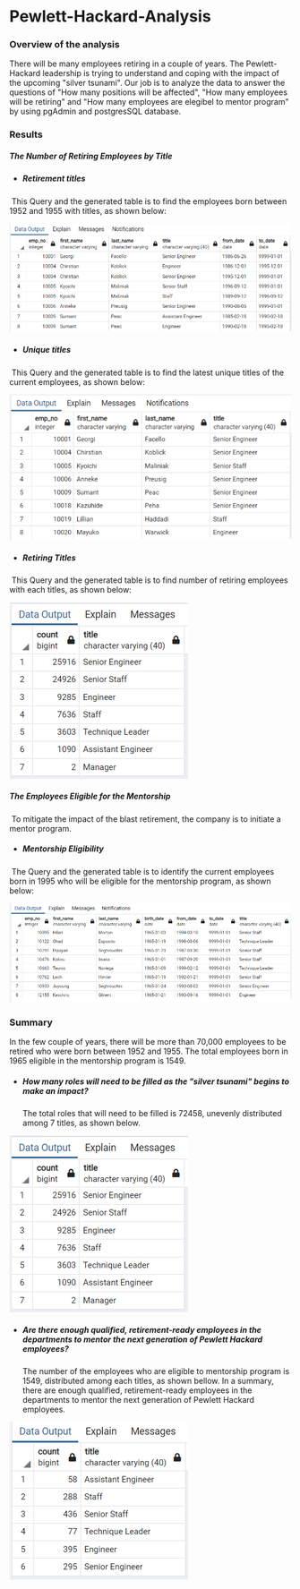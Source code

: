 # Pewlett-Hackard-Analysis



### Overview of the analysis

There will be many employees retiring in a couple of years.  The Pewlett-Hackard leadership is trying to understand and coping with the impact of the upcoming "silver tsunami".  Our job is to analyze the data to answer the questions of "How many positions will be affected",  "How many employees will be retiring" and "How many employees are elegibel to mentor program" by using pgAdmin and postgresSQL database.



### Results

##### The Number of Retiring Employees by Title

- ##### Retirement titles

​		This Query and the generated table is to find the employees born between 1952 and 1955 with titles, as shown below:

![image-20220724125339740](data/image-20220724125339740.png)



- ##### Unique titles

​		This Query and the generated table is to find the latest unique titles of the current employees, as shown below:

![image-20220724125823647](data/image-20220724125823647.png)



- ##### Retiring Titles

​		This Query and the generated table is to find number of retiring employees with each titles, as shown below:

![image-20220724130407405](data/image-20220724130407405.png)



##### The Employees Eligible for the Mentorship

​		To mitigate the impact of the blast retirement, the company is to initiate a mentor program.  

- ##### Mentorship Eligibility

​		The Query and the generated table is to identify the current employees born in 1995 who will be eligible for the mentorship program, as shown below:

![image-20220724131131073](data/image-20220724131131073.png)





### Summary

 In the few couple of years, there will be more than 70,000 employees to be retired who were born between 1952 and 1955.  The total employees born in 1965 eligible in the mentorship program is 1549.

- ##### How many roles will need to be filled as the "silver tsunami" begins to make an impact?

  The total roles that will need to be filled is 72458, unevenly distributed among 7 titles, as shown below.

![image-20220724130407405](data/image-20220724130407405.png)



- ##### Are there enough qualified, retirement-ready employees in the departments to mentor the next generation of Pewlett Hackard employees?

  The number of the employees who are eligible to mentorship program is 1549, distributed among each titles, as shown bellow.  In a summary, there are enough qualified, retirement-ready employees in the departments to mentor the next generation of Pewlett Hackard employees.

![image-20220724133922468](data/image-20220724133922468.png)
